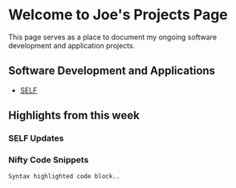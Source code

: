 # Welcome to Joe's Projects Page
This page serves as a place to document my ongoing software development and application projects.

## Software Development and Applications
- [SELF](https://schoonovernumerics.github.io/SELF/)

## Highlights from this week
### SELF Updates

### Nifty Code Snippets

```Fortran
Syntax highlighted code block..
```
